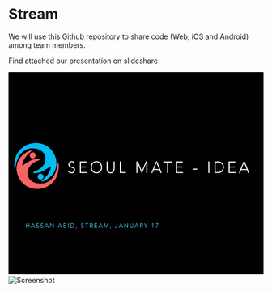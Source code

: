 # Stream
We will use this Github repository to share code (Web, iOS and Android) among team members. 

Find attached our presentation on slideshare 

<img src="images/stream_Idea.png" height="400" alt="Screenshot"/> <img src="screenshots/folder_grid.png" height="400" alt="Screenshot"/> 


